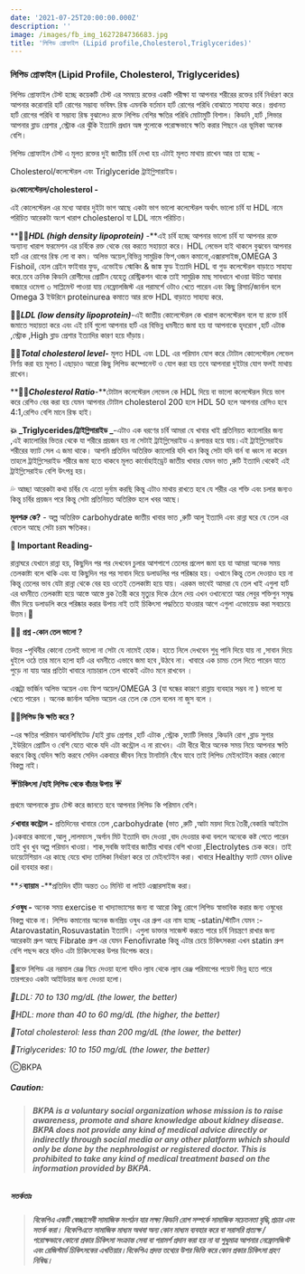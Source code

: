 ```yaml
---
date: '2021-07-25T20:00:00.000Z'
description: ''
image: /images/fb_img_1627284736683.jpg
title: 'লিপিড প্রোফাইল (Lipid profile,Cholesterol,Triglycerides)'
---
```



### লিপিড প্রোফাইল (Lipid Profile, Cholesterol, Triglycerides)

লিপিড প্রোফাইল টেস্ট হচ্ছে কয়েকটি টেস্ট এর সমন্বয়ে  রক্তের একটি পরীক্ষা যা আপনার শরীরের রক্তের চর্বি নির্ধারণ করে আপনার করোনারি হার্ট রোগের সম্ভাব্য ভবিষৎ রিস্ক এমনকি বর্তমান হার্ট রোগের পরিধি বোঝাতে সাহায্য করে। প্রধানত হার্ট রোগের পরিধি বা সম্ভাব্য রিস্ক বুঝালেও রক্তে লিপিড বেশির ক্ষতির পরিধি মোটামুটি বিশাল। কিডনি ,হার্ট ,লিভার আপনার ব্লাড প্রেশার ,স্ট্রোক এর ঝুঁকি ইত্যাদি প্রধান অঙ্গ গুলোকে পরোক্ষভাবে ক্ষতি করার পিছনে এর ভূমিকা অনেক বেশি।

লিপিড প্রোফাইল টেস্ট এ মূলত রক্তের দুই জাতীয় চর্বি দেখা হয় এটাই মূলত মাথায় রাখেন আর তা হচ্ছে -

Cholesterol/কলেস্টেরল এবং Triglyceride ট্রাইগ্লিসারাইড।

**💥কোলেস্টেরল/cholesterol -**

এই কোলেস্টেরল এর মধ্যে আবার দুইটা ভাগ আছে একটা ভাগ ভালো কলেস্টেরল অর্থাৎ ভালো চর্বি যা HDL নামে পরিচিত আরেকটা অংশ খারাপ cholesterol যা LDL নামে পরিচিত।

\**🔹🔸**_HDL (high density lipoprotein)_** -**এই চর্বি হচ্ছে আপনার ভালো চর্বি যা আপনার রক্তে অন্যান্য খারাপ ফরমেশন এর চর্বিকে রক্ত থেকে বের করতে সহায়তা করে। HDL লেভেল হাই থাকলে বুঝবেন আপনার হার্ট এর রোগের রিস্ক লো বা কম। অলিভ অয়েল,বিভিন্ন সামুদ্রিক ফিশ,ওজন কমানো,এক্সারসাইজ,OMEGA 3 Fishoil, হোল গ্রেইন ফাইবার ফুড, এভোইড স্মোকিং & জাঙ্ক ফুড ইত্যাদি HDL বা গুড কলেস্টেরল বাড়াতে সাহায্য করে.তবে ক্রনিক কিডনি রোগীদের প্রোটিন যেহেতু রেস্ট্রিকশন থাকে তাই সামুদ্রিক মাছ সাবধানে খাওয়া উচিত আবার বাজারে ওমেগা ৩ সাপ্লিমেন্ট পাওয়া যায় নেফ্রোলজিস্ট এর পরামর্শে ওটাও খেতে পারেন এবং কিছু রিসার্চ/জার্নাল বলে Omega 3 ইউরিনে proteinurea  কমাতে আর রক্তে HDL বাড়াতে সাহায্য করে.

**🔸🔹_LDL (low density lipoprotein)_**-এই জাতীয় কোলেস্টেরল কে খারাপ কলেস্টেরল বলে যা রক্তে চর্বি জমাতে সহায়তা করে এবং এই চর্বি গুলো আপনার হার্ট এর বিভিন্ন ধমনীতে জমা হয় যা আপনাকে হৃদরোগ ,হার্ট এটাক ,স্ট্রোক ,High ব্লাড প্রেশার ইত্যাদির কারণ হয়ে দাঁড়ায়।

**🔹🔸_Total cholesterol level_-** মূলত HDL এবং LDL এর পরিমান যোগ করে টোটাল কোলেস্টেরল লেভেল নির্ণয় করা হয় মূলত l এছাড়াও আরো কিছু লিপিড কম্পোনেন্ট ও যোগ করা হয় তবে আপনারা দুইটার যোগ ফলই মাথায় রাখেন।

\**🔸🔹**_Cholesterol Ratio_**-**টোটাল কলেস্টেরল লেভেল কে HDL দিয়ে বা ভালো কলেস্টেরল দিয়ে ভাগ করে রেশিও বের করা হয় যেমন আপনার টোটাল cholesterol 200 হলে HDL 50 হলে আপনার রেসিও হবে 4:1,রেশিও বেশি মানে রিস্ক হাই।

**💥 _Triglycerides/ট্রাইগ্লিসারাইড _**-এটাও এক ধরণের চর্বি আমরা যে খাবার খাই প্রতিনিয়ত ক্যালোরির জন্য ,এই ক্যালোরির ভিতর থেকে যা শরীরে প্রয়জন হয় না সেটাই ট্রাইগ্লিসেরাইড এ রূপান্তর হয়ে যায়।এই ট্রাইগ্লিসেরাইড শরীরের ফ্যাট সেল এ জমা থাকে। আপনি প্রতিদিন অতিরিক্ত ক্যালোরি যদি খান কিন্তু সেটা যদি বার্ন বা ধ্বংস না করেন তাহলে ট্রাইগ্লিসেরাইড শরীরে জমা হতে থাকবে মূলত কার্বোহাইড্রেট জাতীয় খাবার যেমন ভাত ,রুটি ইত্যাদি থেকেই এই ট্রাইগ্লিসেরাইড বেশি উৎপন্ন হয়।

💦 আচ্ছা আরেকটা কথা চর্বির যে এতো দুর্নাম করছি কিন্তু এটাও মাথায় রাখতে হবে যে শরীর এর শক্তি এবং চলার জন্যও কিন্তু চর্বির প্রয়জন পরে কিন্তু সেটা প্রতিনিয়ত অতিরিক্ত হলে খবর আছে।

**মূলশত্রু কে?** - অল্প অতিরিক্ত carbohydrate জাতীয় খাবার ভাত ,রুটি আলু ইত্যাদি এবং রান্না ঘরে যে তেল এর বোতল আছে সেটা চরম ক্ষতিকর।

**🌈 Important Reading-**

রান্নাঘরে যেখানে রান্না হয়, কিছুদিন পর পর দেখবেন চুলার আশপাশে তেলের প্রলেপ জমা হয় যা আমরা অনেক সময় তেলকাষ্টা বলে থাকি এবং যা কিছুদিন পর পর সাবান দিয়ে ডলাডলির পর পরিষ্কার হয়। ওখানে কিন্তু তেল দেওয়াও হয় না কিন্তু তেলের ভাব যেটা রান্না থেকে বের হয় ওতেই তেলকাষ্টা হয়ে যায়। এরকম ভাবেই আমরা যে তেল খাই এগুলা হার্ট এর ধমনীতে তেলকাষ্টা হয়ে আস্তে আস্তে ব্লক তৈরী করে মৃত্যুর দিকে ঠেলে দেয় এখন ওখানেতো আর লেবুর শক্তিগুন সমৃদ্ধ ভীম দিয়ে ডলাডলি করে পরিষ্কার করার উপায় নাই তাই চিকিৎসা পদ্ধতিতে যাওয়ার আগে এগুলা এভোয়েড করা সবচেয়ে উত্তম।🌈

**🙋‍♂️ প্রশ্ন -কোন তেল ভালো ?**

উত্তর -পৃথিবীর কোনো তেলই ভালো না সেটা যে নামেই হোক। হাতে নিলে দেখবেন শুধু পানি দিয়ে যায় না ,সাবান দিয়ে ধুইলে ওঠে তার মানে হলো হার্ট এর ধমনীতে এভাবে জমা হবে ,উঠবে না। খাবারে এক চামচ তেল দিতে পারেন যাতে পুড়ে না যায় আর প্রতিটা খাবারে ন্যাচারাল তেল থাকেই এটাও মনে রাখবেন ।

এক্সট্রা ভার্জিন অলিভ অয়েল এবং ফিশ অয়েল/OMEGA 3 (যা ঘন্ধের কারণে রান্নায় ব্যবহার সম্ভব না ) ভালো যা খেতে পারেন । অনেক জার্নাল অলিভ অয়েল এর তেল কে তেল বলেন না জুস বলে ।

**🙋‍♂️লিপিড কি ক্ষতি করে ?**

\-এর ক্ষতির পরিমান আনলিমিটেড /হাই ব্লাড প্রেশার ,হার্ট এটাক ,স্ট্রোক ,ফ্যাটি লিভার ,কিডনি রোগ ,ব্লাড সুগার ,ইউরিনে প্রোটিন ও বেশি যেতে থাকে যদি এটা কন্ট্রোল এ না রাখেন। এটা ধীরে ধীরে অনেক সময় নিয়ে আপনার ক্ষতি করবে কিন্তু যেদিন ক্ষতি করবে সেদিন একবারে জীবন নিয়ে টানাটানি বেঁধে যাবে তাই লিপিড মেইনটেইন করার কোনো বিকল্প নাই।

**☔️চিকিৎসা /হাই লিপিড থেকে বাঁচার উপায় ☔️**

প্রথমে আপনাকে ব্লাড টেস্ট করে জানতে হবে আপনার লিপিড কি পরিমান বেশি।

**⚡️খাবার কন্ট্রোল -** প্রতিদিনের খাবারে তেল ,carbohydrate (ভাত ,রুটি ,আটা ময়দা দিয়ে তৈরী,বেকারি আইটেম )একবারে কমানো ,আলু ,লালমাংস ,অর্গান মিট ইত্যাদি বাদ দেওয়া ,বাদ দেওয়ার কথা বললে অনেকে কষ্ট পেতে পারেন তাই খুব খুব অল্প পরিমান খাওয়া। শাক,সবজি ফাইবার জাতীয় খাবার বেশি খাওয়া ,Electrolytes চেক করে। তাই ডায়েটেশিয়ান এর কাছে যেয়ে খাদ্য তালিকা নির্ধারণ করে তা মেইনটেইন করা। খাবারে Healthy ফ্যাট যেমন olive oil ব্যবহার করা।

\**⚡️**ব্যায়াম** -**প্রতিদিন হাঁটা অন্তত ৩০ মিনিট বা লাইট এক্সারসাইজ করা।

**⚡️ওষুধ -** অনেক সময় exercise বা খাদ্যাভ্যাসের জন্য বা আরো কিছু রোগে লিপিড স্বাভাবিক করার জন্য ওষুধের বিকল্প থাকে না। লিপিড কমানোর অনেক জনপ্রিয় ওষুধ এর গ্রুপ এর নাম হচ্ছে -statin/স্টাটিন যেমন :- Atarovastatin,Rosuvastatin ইত্যাদি। এগুলা ডাক্তার সাজেস্ট করতে পারে চর্বি নিয়ন্ত্রণে রাখার জন্য আরেকটা গ্রুপ আছে Fibrate গ্রুপ এর যেমন Fenofivrate কিন্তু এটার চেয়ে চিকিৎসকরা এখন statin গ্রুপ বেশি পছন্দ করে যদিও এটা চিকিৎসকের উপর ডিপেন্ড করে।

🌻রক্তে লিপিড এর নরমাল রেঞ্জ নিচে দেওয়া হলো যদিও ল্যাব থেকে ল্যাব রেঞ্জ পরিমাপের পয়েন্ট ভিন্ন হতে পারে তারপরেও একটা আইডিয়ার জন্য দেওয়া হলো।

_🔸LDL: 70 to 130 mg/dL (the lower, the better)_

_🔹HDL: more than 40 to 60 mg/dL (the higher, the better)_

_🔸Total cholesterol: less than 200 mg/dL (the lower, the better)_

_🔹Triglycerides: 10 to 150 mg/dL (the lower, the better)_

ⒸBKPA

##### **Caution:**

> ###### **BKPA is a voluntary social organization whose mission is to raise awareness, promote and share knowledge about kidney disease. BKPA does not provide any kind of medical advice directly or indirectly through social media or any other platform which should only be done by the nephrologist or registered doctor. This is prohibited to take any kind of medical treatment based on the information provided by BKPA.**

##### **সতর্কতাঃ**

> ###### **বিকেপিএ একটি স্বেচ্ছাসেবী সামাজিক সংগঠন যার লক্ষ্য কিডনি রোগ সম্পর্কে সামাজিক সচেতনতা বৃদ্ধি,প্রচার এবং সতর্ক করা। বিকেপিএতে সামাজিক মাধ্যম অথবা অন্য কোন মাধ্যম ব্যবহার করে বা সরাসরি প্রত্যক্ষ / পরোক্ষভাবে কোনো প্রকার চিকিৎসা সংক্রান্ত সেবা বা পরামর্শ প্রদান করা হয় না যা শুধুমাত্র আপনার নেফ্রোলজিস্ট এবং রেজিস্টার্ড চিকিৎসকের এখতিয়ার।বিকেপিএ প্রদত্ত তথ্যের উপর ভিত্তি করে কোন প্রকার চিকিৎসা গ্রহণ নিষিদ্ধ।**
